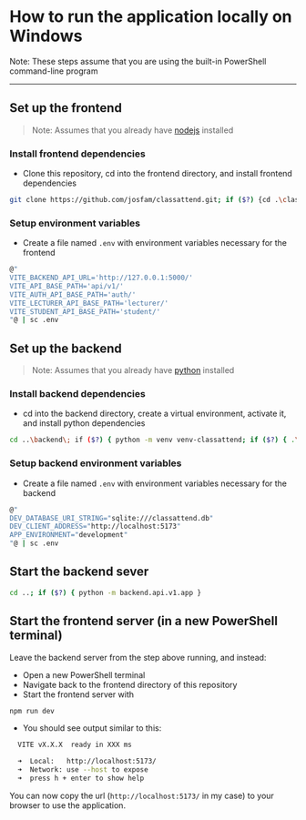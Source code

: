 # How to run the application locally on Windows

Note: These steps assume that you are using the built-in PowerShell command-line program

---

## Set up the frontend

> Note: Assumes that you already have [nodejs](https://nodejs.org/en/download/prebuilt-binaries) installed

### Install frontend dependencies

- Clone this repository, cd into the frontend directory, and install frontend dependencies

```sh
git clone https://github.com/josfam/classattend.git; if ($?) {cd .\classattend\frontend; if ($?) { npm install } }
```

### Setup environment variables

- Create a file named `.env` with environment variables necessary for the frontend

```sh
@"
VITE_BACKEND_API_URL='http://127.0.0.1:5000/'
VITE_API_BASE_PATH='api/v1/'
VITE_AUTH_API_BASE_PATH='auth/'
VITE_LECTURER_API_BASE_PATH='lecturer/'
VITE_STUDENT_API_BASE_PATH='student/'
"@ | sc .env
```

## Set up the backend

> Note: Assumes that you already have [python](https://www.python.org/downloads/) installed

### Install backend dependencies

- cd into the backend directory, create a virtual environment, activate it, and install python dependencies

```sh
cd ..\backend\; if ($?) { python -m venv venv-classattend; if ($?) { .\venv-classattend\Scripts\activate; if ($?) { pip install -r .\requirements.txt } } }
```

### Setup backend environment variables

- Create a file named `.env` with environment variables necessary for the backend

```sh
@"
DEV_DATABASE_URI_STRING="sqlite:///classattend.db"
DEV_CLIENT_ADDRESS="http://localhost:5173"
APP_ENVIRONMENT="development"
"@ | sc .env
```

## Start the backend sever

```sh
cd ..; if ($?) { python -m backend.api.v1.app }
```

## Start the frontend server (in a new PowerShell terminal)

Leave the backend server from the step above running, and instead:

- Open a new PowerShell terminal
- Navigate back to the frontend directory of this repository
- Start the frontend server with

```sh
npm run dev
```

- You should see output similar to this:

```sh
  VITE vX.X.X  ready in XXX ms

  ➜  Local:   http://localhost:5173/
  ➜  Network: use --host to expose
  ➜  press h + enter to show help
```

You can now copy the url (`http://localhost:5173/` in my case) to your browser to use the application.
